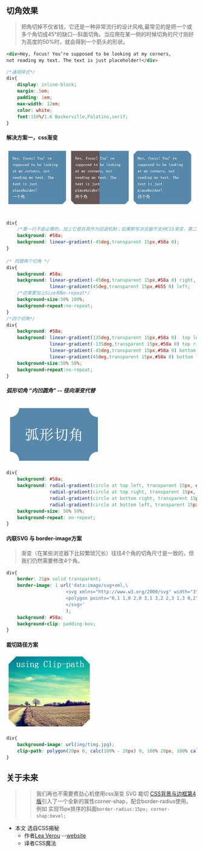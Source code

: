 ## 切角效果

>把角切掉不仅省钱，它还是一种非常流行的设计风格,最常见的是把一个或多个角切成45°的缺口--斜面切角。当应用在某一侧的时候切角的尺寸刚好为高度的50%时，就会得到一个箭头的形状。

```html
<div>Hey, focus! You’re supposed to be looking at my corners, 
not reading my text. The text is just placeholder!</div>

```

```css
/*通用样式*/
div{
	display: inline-block;
	margin:.5em;
	padding: 1em;
	max-width: 12em;
	color: white;
	font:150%/1.6 Baskerville,Palatino,serif;
}
```

#### 解决方案一，css渐变

![image](img/corners.jpg)

```css

div{
	/*第一行不是必需的，加上它是将其作为回退机制；如果默写浏览器不支持CSS渐变，第二行声明会被丢弃。*/
	background: #58a;
	background: linear-gradient(-45deg,transparent 15px,#58a 0);
}

/* 同理两个切角 */
div{
	background: #58a;
	background: linear-gradient(-45deg,transparent 15px,#58a 0) right,
				linear-gradient(45deg,transparent 15px,#655 0) left;
	/*还需要加上Size和No-repeat*/
	background-size:50% 100%;
	background-repeat:no-repeat;  
}
/*四个切角*/
div{
	background: #58a;
    background: linear-gradient(135deg,transparent 15px,#58a 0)  top left,
			    linear-gradient(-135deg,transparent 15px,#58a 0) top right,
                linear-gradient(-45deg,transparent 15px,#58a 0) bottom right,
			    linear-gradient(45deg,transparent 15px,#58a 0) bottom left;
    background-size:50% 50%;
    background-repeat:no-repeat;
}

```


##### 弧形切角 “内凹圆角” -- 径向渐变代替

![image](img/scoop_corner.jpg)

```css
div{
	background: #58a;
	background:	radial-gradient(circle at top left, transparent 15px, #58a 0) top left,
	          	radial-gradient(circle at top right, transparent 15px, #58a 0) top right,
	          	radial-gradient(circle at bottom right, transparent 15px, #58a 0) bottom right,
	          	radial-gradient(circle at bottom left, transparent 15px, #58a 0) bottom left;
	background-size: 50% 50%;
	background-repeat: no-repeat;
}
```


#### 内联SVG 与 border-image方案

>渐变（在某些浏览器下比较繁琐冗长）往往4个角的切角尺寸是一致的，但我们仍然需要修改4个角。


```css
div{
	border: 21px solid transparent;
    border-image: 1 url('data:image/svg+xml,\
	              	  <svg xmlns="http://www.w3.org/2000/svg" width="3" height="3" fill="%2358a">\
	                  <polygon points="0,1 1,0 2,0 3,1 3,2 2,3 1,3 0,2" />\
	                  </svg>'
	                  );
    background: #58a;
    background-clip: padding-box;
}

```
#### 裁切路径方案

![image](img/cornerC-p.jpg)

```css
div{
	background-image: url(img/timg.jpg);
	clip-path: polygon(20px 0, calc(100% - 20px) 0, 100% 20px, 100% calc(100% - 20px), calc(100% - 20px) 100%, 20px 100%, 0 calc(100% - 20px), 0 20px);
}
```

## 关于未来 

>>我们再也不需要费劲心机使用css渐变 SVG 裁切 [CSS背景与边框第4版](http://dev.w3.org/csswg/css-backgrounds-4)引入了一个全新的属性corner-shap，配合border-radius使用。
例如 实现15px排序的斜面`border-radius:15px; corner-shap:bevel;`

* 本文 选自CSS揭秘 
	* 作者[Lea Verou](https://github.com/LeaVerou) --[website](http://lea.verou.me/)
	* 译者CSS魔法